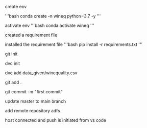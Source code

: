 create env

'''bash
conda create -n wineq python=3.7 -y
'''

activate env
'''bash
conda activate wineq
'''

created a requirement file

installed the requirement file
'''bash
pip install -r requirements.txt
'''

git init

dvc init

dvc add data_given/winequality.csv


git add .

git commit -m "first commit"

update master to main branch

add remote repository
adfs

host connected and push is initiated from vs code